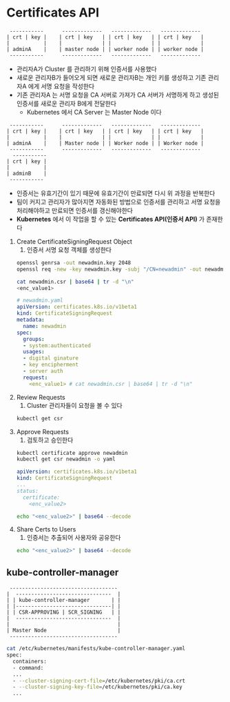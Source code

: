 # Certificates API

```
 -----------      -------------   -------------   -------------  
| crt | key |    | crt | key   | | crt | key   | | crt | key   | 
|           |    |             | |             | |             | 
| adminA    |    | master node | | worker node | | worker node | 
 -----------      -------------   -------------   -------------  
```

* 관리자A가 Cluster 를 관리하기 위해 인증서를 사용했다
* 새로운 관리자B가 들어오게 되면 새로운 관리자B는 개인 키를 생성하고 기존 관리자A 에게 서명 요청을 작성한다
* 기존 관리자A 는 서명 요청을 CA 서버로 가져가 CA 서버가 서명하게 하고 생성된 인증서를 새로운 관리자 B에게 전달한다
    * Kubernetes 에서 CA Server 는 Master Node 이다

```
 -----------      -------------   -------------   -------------  
| crt | key |    | crt | key   | | crt | key   | | crt | key   | 
|           |    |             | |             | |             | 
| adminA    |    | Master node | | Worker node | | Worker node | 
 -----------      -------------   -------------   -------------  
  -----------     
| crt | key |    
|           |    
| adminB    |    
 -----------     
```

* 인증서는 유효기간이 있기 때문에 유효기간이 만료되면 다시 위 과정을 반복한다
* 팀이 커지고 관리자가 많아지면 자동화된 방법으로 인증서를 관리하고 서명 요청을 처리해야하고 만료되면 인증서를 갱신해야한다
* **Kubernetes** 에서 이 작업을 할 수 있는 **Certificates API(인증서 API)** 가 존재한다

1. Create CertificateSigningRequest Object
    1. 인증서 서명 요청 객체를 생성한다
    ```bash
    openssl genrsa -out newadmin.key 2048
    openssl req -new -key newadmin.key -subj "/CN=newadmin" -out newadmin.csr
    ```
    ```bash
    cat newadmin.csr | base64 | tr -d "\n"
    <enc_value1>
    ```
    ```yml
    # newadmin.yaml
    apiVersion: certificates.k8s.io/v1beta1
    kind: CertificateSigningRequest
    metadata:
      name: newadmin
    spec:
      groups:
      - system:authenticated
      usages:
      - digital ginature
      - key encipherment
      - server auth
      request:
        <enc_value1> # cat newadmin.csr | base64 | tr -d "\n"
    ```
1. Review Requests
    1. Cluster 관리자들이 요청을 볼 수 있다
    ```bash
    kubectl get csr
    ```
1. Approve Requests
    1. 검토하고 승인한다
    ```bash
    kubectl certificate approve newadmin
    kubectl get csr newadmin -o yaml
    ```
    ```yml
    apiVersion: certificates.k8s.io/v1beta1
    kind: CertificateSigningRequest
    ...
    status:
      certificate:
        <enc_value2>
    ```
    ```bash
    echo "<enc_value2>" | base64 --decode
    ```
1. Share Certs to Users
    1. 인증서는 추출되어 사용자와 공유한다
    ```bash
    echo "<enc_value2>" | base64 --decode
    ```

## kube-controller-manager

```
 -----------------------------------  
|  -------------------------------  | 
| | kube-controller-manager       | | 
| |-------------------------------| | 
| | CSR-APPROVING | SCR_SIGNING   | | 
|  -------------------------------  | 
|                                   | 
| Master Node                       | 
 -----------------------------------  
```

```bash
cat /etc/kubernetes/manifests/kube-controller-manager.yaml
spec:
  containers:
  - command:
  ...
  - --cluster-signing-cert-file=/etc/kubernetes/pki/ca.crt
  - --cluster-signing-key-file=/etc/kubernetes/pki/ca.key
  ...
```
